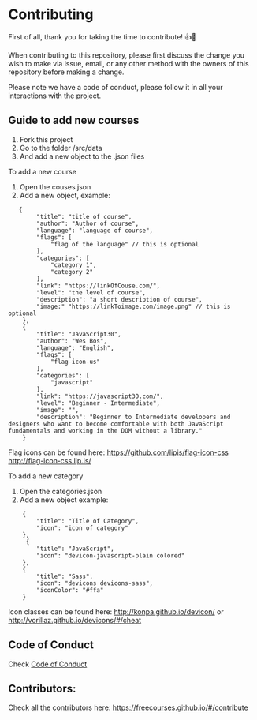 # Contributing

First of all, thank you for taking the time to contribute! :+1::tada:

When contributing to this repository, please first discuss the change you wish to make via issue,
email, or any other method with the owners of this repository before making a change. 

Please note we have a code of conduct, please follow it in all your interactions with the project.

## Guide to add new courses

1. Fork this project
2. Go to the folder /src/data
3. And add a new object to the .json files

To add a new course
1. Open the couses.json
2. Add a new object, example:
```
   {
        "title": "title of course",
        "author": "Author of course",
        "language": "language of course",
        "flags": [
            "flag of the language" // this is optional
        ],
        "categories": [
            "category 1",
            "category 2"
        ],
        "link": "https://linkOfCouse.com/",
        "level": "the level of course",
        "description": "a short description of course",
        "image:" "https://linkToimage.com/image.png" // this is optional
    },
    {
        "title": "JavaScript30",
        "author": "Wes Bos",
        "language": "English",
        "flags": [
            "flag-icon-us"
        ],
        "categories": [
            "javascript"
        ],
        "link": "https://javascript30.com/",
        "level": "Beginner - Intermediate",
        "image": "",
        "description": "Beginner to Intermediate developers and designers who want to become comfortable with both JavaScript fundamentals and working in the DOM without a library."
    }
```

Flag icons can be found here: https://github.com/lipis/flag-icon-css  http://flag-icon-css.lip.is/

To add a new category
1. Open the categories.json
2. Add a new object example:
```
    {
        "title": "Title of Category",
        "icon": "icon of category"
    },
     {
        "title": "JavaScript",
        "icon": "devicon-javascript-plain colored"
    },
    {
        "title": "Sass",
        "icon": "devicons devicons-sass",
        "iconColor": "#ffa"
    }
```

Icon classes can be found here: http://konpa.github.io/devicon/ or http://vorillaz.github.io/devicons/#/cheat

## Code of Conduct

Check [Code of Conduct](https://github.com/Leocardoso94/Free-Courses/blob/master/CODE_OF_CONDUCT.md)

## Contributors:

Check all the contributors here: https://freecourses.github.io/#/contribute
